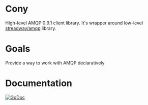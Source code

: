 # Cony

High-level AMQP 0.9.1 client library. It's wrapper around low-level [streadway/amqp](https://github.com/streadway/amqp/) library.

# Goals

Provide a way to work with AMQP declaratively

# Documentation

[![GoDoc](https://godoc.org/github.com/assembla/cony?status.svg)](https://godoc.org/github.com/assembla/cony)
